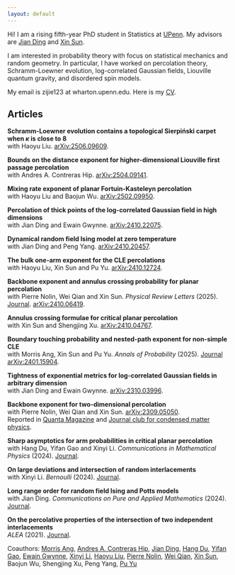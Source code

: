 ```yaml
---
layout: default
---
```


Hi! I am a rising fifth-year PhD student in Statistics at [UPenn](https://statistics.wharton.upenn.edu). My advisors are [Jian Ding](https://www.math.pku.edu.cn/teachers/dingjian/index.html) and [Xin Sun](http://faculty.bicmr.pku.edu.cn/~xinsun/).

I am interested in probability theory with focus on statistical mechanics and random geometry. In particular, I have worked on percolation theory, Schramm-Loewner evolution, log-correlated Gaussian fields, Liouville quantum gravity, and disordered spin models.

My email is zijie123 at wharton.upenn.edu. Here is my [CV](cv.pdf).

## Articles

**Schramm-Loewner evolution contains a topological Sierpiński carpet when $\kappa$ is close to 8** <br>
with Haoyu Liu. [arXiv:2506.09609](https://arxiv.org/abs/2506.09609).

**Bounds on the distance exponent for higher-dimensional Liouville first passage percolation** <br>
with Andres A. Contreras Hip. [arXiv:2504.09141](https://arxiv.org/abs/2504.09141).

**Mixing rate exponent of planar Fortuin-Kasteleyn percolation** <br>
with Haoyu Liu and Baojun Wu. [arXiv:2502.09950](https://arxiv.org/abs/2502.09950).

**Percolation of thick points of the log-correlated Gaussian field in high dimensions** <br>
with Jian Ding and Ewain Gwynne. [arXiv:2410.22075](https://arxiv.org/abs/2410.22075).

**Dynamical random field Ising model at zero temperature** <br>
with Jian Ding and Peng Yang. [arXiv:2410.20457](https://arxiv.org/abs/2410.20457).

**The bulk one-arm exponent for the CLE percolations** <br>
with Haoyu Liu, Xin Sun and Pu Yu. [arXiv:2410.12724](https://arxiv.org/abs/2410.12724).

**Backbone exponent and annulus crossing probability for planar percolation** <br>
with Pierre Nolin, Wei Qian and Xin Sun. _Physical Review Letters_ (2025). [Journal](https://journals.aps.org/prl/abstract/10.1103/PhysRevLett.134.117101). [arXiv:2410.06419](https://arxiv.org/abs/2410.06419).

**Annulus crossing formulae for critical planar percolation** <br>
with Xin Sun and Shengjing Xu. [arXiv:2410.04767](https://arxiv.org/abs/2410.04767).

**Boundary touching probability and nested-path exponent for non-simple CLE** <br>
with Morris Ang, Xin Sun and Pu Yu. _Annals of Probability_ (2025). [Journal](https://projecteuclid.org/journals/annals-of-probability/volume-53/issue-3/Boundary-touching-probability-and-nested-path-exponent-for-nonsimple-CLE/10.1214/24-AOP1722.short) [arXiv:2401.15904](https://arxiv.org/abs/2401.15904).

**Tightness of exponential metrics for log-correlated Gaussian fields in arbitrary dimension** <br>
with Jian Ding and Ewain Gwynne. [arXiv:2310.03996](https://arxiv.org/abs/2310.03996).

**Backbone exponent for two-dimensional percolation** <br>
with Pierre Nolin, Wei Qian and Xin Sun. [arXiv:2309.05050](https://arxiv.org/abs/2309.05050). <br>
Reported in [Quanta Magazine](https://www.quantamagazine.org/maze-proof-establishes-a-backbone-for-statistical-mechanics-20240207/) and [Journal club for condensed matter physics](https://www.condmatjclub.org/jccm_december_2023_01/).

**Sharp asymptotics for arm probabilities in critical planar percolation** <br>
with Hang Du, Yifan Gao and Xinyi Li. _Communications in Mathematical Physics_ (2024). [Journal](https://link.springer.com/article/10.1007/s00220-024-05028-0).

**On large deviations and intersection of random interlacements** <br>
with Xinyi Li. _Bernoulli_ (2024). [Journal](https://projecteuclid.org/journals/bernoulli/volume-30/issue-3/On-large-deviations-and-intersection-of-random-interlacements/10.3150/23-BEJ1666.short).

**Long range order for random field Ising and Potts models** <br>
with Jian Ding. _Communications on Pure and Applied Mathematics_ (2024). [Journal](https://onlinelibrary.wiley.com/doi/abs/10.1002/cpa.22127).

**On the percolative properties of the intersection of two independent interlacements** <br>
_ALEA_ (2021). [Journal](https://alea.math.cnrs.fr/articles/v18/18-40.pdf).

Coauthors: [Morris Ang](https://sites.google.com/ucsd.edu/moang/), [Andres A. Contreras Hip](https://sites.google.com/view/andrescontreraship/home), [Jian Ding](https://www.math.pku.edu.cn/teachers/dingjian/index.html), [Hang Du](https://hangdu2000.github.io/MyHomePage/), [Yifan Gao](https://gao-yifan.github.io/), [Ewain Gwynne](https://math.uchicago.edu/~ewain/), [Xinyi Li](http://faculty.bicmr.pku.edu.cn/~xinyili/), [Haoyu Liu](https://lhy0629.github.io/), [Pierre Nolin](https://www.cityu.edu.hk/stfprofile/bpmnolin.htm), [Wei Qian](https://qian.perso.math.cnrs.fr/), [Xin Sun](https://web.sas.upenn.edu/xinsun/), Baojun Wu, Shengjing Xu, Peng Yang, [Pu Yu](https://math.mit.edu/~puyu1516/)
